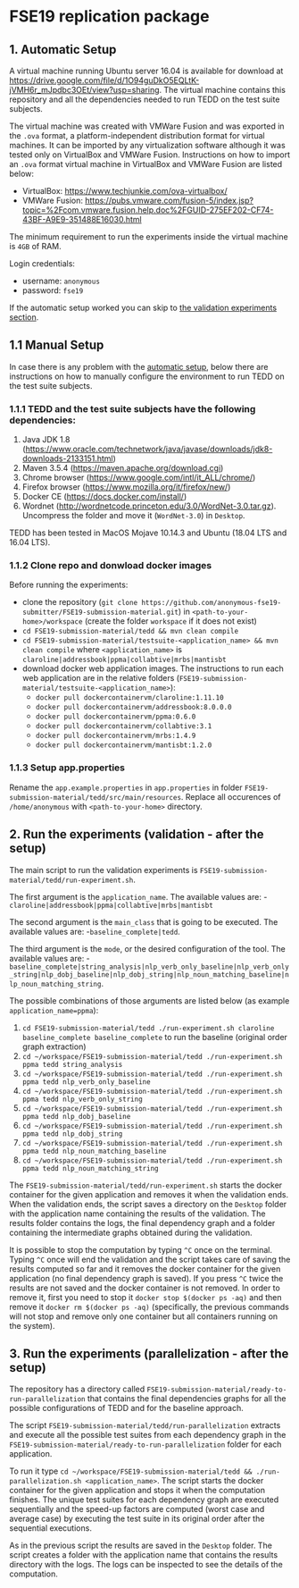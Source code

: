 # FSE19 replication package

## 1. Automatic Setup

A virtual machine running Ubuntu server 16.04 is available for download at https://drive.google.com/file/d/1O94guDkO5EQLtK-jVMH6r_mJpdbc3OEt/view?usp=sharing. The virtual machine contains this repository and all the dependencies needed to run TEDD on the test suite subjects. 

The virtual machine was created with VMWare Fusion and was exported in the `.ova` format, a platform-independent distribution format for virtual machines. It can be imported by any virtualization software although it was tested only on VirtualBox and VMWare Fusion. Instructions on how to import an `.ova` format virtual machine in VirtualBox and VMWare Fusion are listed below:

- VirtualBox: https://www.techjunkie.com/ova-virtualbox/
- VMWare Fusion: https://pubs.vmware.com/fusion-5/index.jsp?topic=%2Fcom.vmware.fusion.help.doc%2FGUID-275EF202-CF74-43BF-A9E9-351488E16030.html

The minimum requirement to run the experiments inside the virtual machine is `4GB` of RAM.

Login credentials:
- username: `anonymous`
- password: `fse19`

If the automatic setup worked you can skip to [the validation experiments section](#2-run-the-experiments-validation---after-the-setup).

  ## 1.1 Manual Setup
  
  In case there is any problem with the [automatic setup](#1-automatic-setup), below there are instructions on how to manually configure the environment to run TEDD on the test suite subjects.

  ### 1.1.1 TEDD and the test suite subjects have the following dependencies:

  1. Java JDK 1.8 (https://www.oracle.com/technetwork/java/javase/downloads/jdk8-downloads-2133151.html)
  2. Maven 3.5.4 (https://maven.apache.org/download.cgi)
  3. Chrome browser (https://www.google.com/intl/it_ALL/chrome/)
  4. Firefox browser (https://www.mozilla.org/it/firefox/new/)
  5. Docker CE (https://docs.docker.com/install/)
  6. Wordnet (http://wordnetcode.princeton.edu/3.0/WordNet-3.0.tar.gz). Uncompress the folder and move it (`WordNet-3.0`) in `Desktop`.

  TEDD has been tested in MacOS Mojave 10.14.3 and Ubuntu (18.04 LTS and 16.04 LTS).

  ### 1.1.2 Clone repo and donwload docker images
  Before running the experiments: 
  - clone the repository (`git clone https://github.com/anonymous-fse19-submitter/FSE19-submission-material.git`) in `<path-to-your-home>/workspace` (create the folder `workspace` if it does not exist)
  - `cd FSE19-submission-material/tedd && mvn clean compile`
  - `cd FSE19-submission-material/testsuite-<application_name> && mvn clean compile` where `<application_name>` is `claroline|addressbook|ppma|collabtive|mrbs|mantisbt`
  - download docker web application images. The instructions to run each web application are in the relative folders (`FSE19-submission-material/testsuite-<application_name>`):
    - `docker pull dockercontainervm/claroline:1.11.10`
    - `docker pull dockercontainervm/addressbook:8.0.0.0`
    - `docker pull dockercontainervm/ppma:0.6.0`
    - `docker pull dockercontainervm/collabtive:3.1`
    - `docker pull dockercontainervm/mrbs:1.4.9`
    - `docker pull dockercontainervm/mantisbt:1.2.0`

  ### 1.1.3 Setup app.properties

  Rename the `app.example.properties` in `app.properties` in folder `FSE19-submission-material/tedd/src/main/resources`. Replace all occurences of `/home/anonymous` with `<path-to-your-home>` directory.
  

## 2. Run the experiments (validation - after the setup)

The main script to run the validation experiments is `FSE19-submission-material/tedd/run-experiment.sh`. 

The first argument is the `application_name`. The available values are:
-`claroline|addressbook|ppma|collabtive|mrbs|mantisbt`

The second argument is the `main_class` that is going to be executed. The available values are:
-`baseline_complete|tedd`. 

The third argument is the `mode`, or the desired configuration of the tool. The available values are:
-`baseline_complete|string_analysis|nlp_verb_only_baseline|nlp_verb_only_string|nlp_dobj_baseline|nlp_dobj_string|nlp_noun_matching_baseline|nlp_noun_matching_string`.

The possible combinations of those arguments are listed below (as example `application_name=ppma`):
1. `cd FSE19-submission-material/tedd ./run-experiment.sh claroline baseline_complete baseline_complete` to run the baseline (original order graph extraction)
2. `cd ~/workspace/FSE19-submission-material/tedd ./run-experiment.sh ppma tedd string_analysis`
3. `cd ~/workspace/FSE19-submission-material/tedd ./run-experiment.sh ppma tedd nlp_verb_only_baseline`
4. `cd ~/workspace/FSE19-submission-material/tedd ./run-experiment.sh ppma tedd nlp_verb_only_string`
5. `cd ~/workspace/FSE19-submission-material/tedd ./run-experiment.sh ppma tedd nlp_dobj_baseline`
6. `cd ~/workspace/FSE19-submission-material/tedd ./run-experiment.sh ppma tedd nlp_dobj_string`
7. `cd ~/workspace/FSE19-submission-material/tedd ./run-experiment.sh ppma tedd nlp_noun_matching_baseline`
8. `cd ~/workspace/FSE19-submission-material/tedd ./run-experiment.sh ppma tedd nlp_noun_matching_string`

The `FSE19-submission-material/tedd/run-experiment.sh` starts the docker container for the given application and removes it when the validation ends. When the validation ends, the script saves a directory on the `Desktop` folder with the application name containing the results of the validation. The results folder contains the logs, the final dependency graph and a folder containing the intermediate graphs obtained during the validation.

It is possible to stop the computation by typing `^C` once on the terminal. Typing `^C` once will end the validation and the script takes care of saving the results computed so far and it removes the docker container for the given application (no final dependency graph is saved). If you press `^C` twice the results are not saved and the docker container is not removed. In order to remove it, first you need to stop it `docker stop $(docker ps -aq)` and then remove it `docker rm $(docker ps -aq)` (specifically, the previous commands will not stop and remove only one container but all containers running on the system).


## 3. Run the experiments (parallelization - after the setup)

The repository has a directory called `FSE19-submission-material/ready-to-run-parallelization` that contains the final dependencies graphs for all the possible configurations of TEDD and for the baseline approach.

The script `FSE19-submission-material/tedd/run-parallelization` extracts and execute all the possible test suites from each dependency graph in the `FSE19-submission-material/ready-to-run-parallelization` folder for each application.

To run it type `cd ~/workspace/FSE19-submission-material/tedd && ./run-parallelization.sh <application_name>`. The script starts the docker container for the given application and stops it when the computation finishes. The unique test suites for each dependency graph are executed sequentially and the speed-up factors are computed (worst case and average case) by executing the test suite in its original order after the sequential executions.

As in the previous script the results are saved in the `Desktop` folder. The script creates a folder with the application name that contains the results directory with the logs. The logs can be inspected to see the details of the computation.
